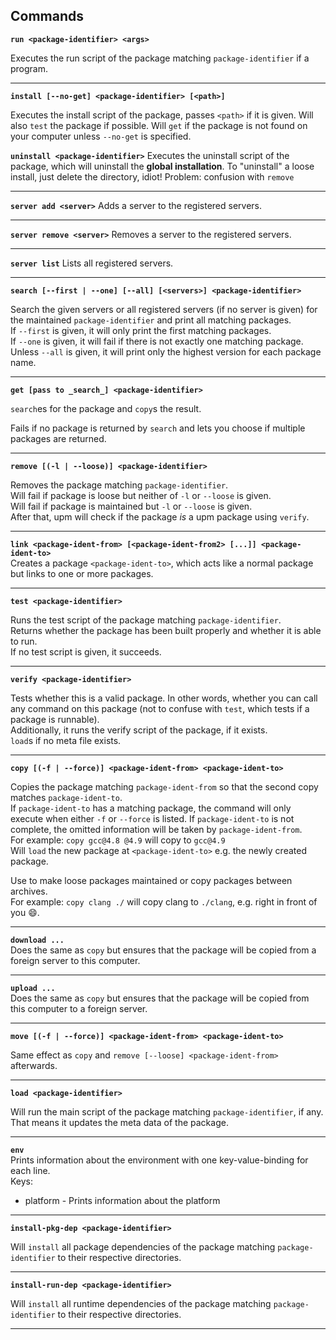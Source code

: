 Commands
--------

**`run <package-identifier> <args>`**  

Executes the run script of the package matching `package-identifier` if a program.  

***

**`install [--no-get] <package-identifier> [<path>]`**  

Executes the install script of the package, passes `<path>` if it is given.
Will also `test` the package if possible.
Will `get` if the package is not found on your computer unless `--no-get` is specified.

**`uninstall <package-identifier>`**
Executes the uninstall script of the package, which will uninstall the **global installation**.
To "uninstall" a loose install, just delete the directory, idiot!
Problem: confusion with `remove`

***

**`server add <server>`**
Adds a server to the registered servers.

***

**`server remove <server>`**
Removes a server to the registered servers.

***

**`server list`**
Lists all registered servers.

***

**`search [--first | --one] [--all] [<servers>] <package-identifier>`**

Search the given servers or all registered servers (if no server is given) for the maintained `package-identifier` and print all matching packages.  
If `--first` is given, it will only print the first matching packages.  
If `--one` is given, it will fail if there is not exactly one matching package.  
Unless `--all` is given, it will print only the highest version for each package name.  

***

**`get [pass to _search_] <package-identifier>`**  

`search`es for the package and `copy`s the result.

Fails if no package is returned by `search` and lets you choose if multiple packages are returned.

***

**`remove [(-l | --loose)] <package-identifier>`**  

Removes the package matching `package-identifier`.  
Will fail if package is loose but neither of `-l` or `--loose` is given.  
Will fail if package is maintained but `-l` or `--loose` is given.  
After that, upm will check if the package *is* a upm package using `verify`.

***

**`link <package-ident-from> [<package-ident-from2> [...]] <package-ident-to>`**  
Creates a package `<package-ident-to>`, which acts like a normal package but links to one or more packages.


***

**`test <package-identifier>`**  

Runs the test script of the package matching `package-identifier`.  
Returns whether the package has been built properly and whether it is able to run.  
If no test script is given, it succeeds.

***

**`verify <package-identifier>`**  

Tests whether this is a valid package. In other words, whether you can call any command on this package (not to confuse with `test`, which tests if a package is runnable).  
Additionally, it runs the verify script of the package, if it exists.  
`load`s if no meta file exists.

***

**`copy [(-f | --force)] <package-ident-from> <package-ident-to>`**  

Copies the package matching `package-ident-from` so that the second copy matches `package-ident-to`.  
If `package-ident-to` has a matching package, the command will only execute when either `-f` or `--force` is listed.
If `package-ident-to` is not complete, the omitted information will be taken by `package-ident-from`.  
For example: `copy gcc@4.8 @4.9` will copy to `gcc@4.9`  
Will `load` the new package at `<package-ident-to>` e.g. the newly created package.

Use to make loose packages maintained or copy packages between archives.  
For example: `copy clang ./` will copy clang to `./clang`, e.g. right in front of you :smile:.

***

**`download ...`**  
Does the same as `copy` but ensures that the package will be copied from a foreign server to this computer.

***

**`upload ...`**  
Does the same as `copy` but ensures that the package will be copied from this computer to a foreign server.


***

**`move [(-f | --force)] <package-ident-from> <package-ident-to>`**  

Same effect as `copy` and `remove [--loose] <package-ident-from>` afterwards.

***

**`load <package-identifier>`**  

Will run the main script of the package matching `package-identifier`, if any.  
That means it updates the meta data of the package.

***

**`env`**  
Prints information about the environment with one key-value-binding for each line.  
Keys:
 * platform - Prints information about the platform

***

**`install-pkg-dep <package-identifier>`**  

Will `install` all package dependencies of the package matching `package-identifier` to their respective directories.

***

**`install-run-dep <package-identifier>`**

Will `install` all runtime dependencies of the package matching `package-identifier`  to their respective directories.

***
